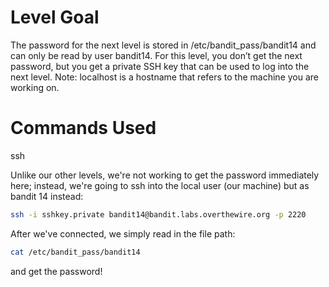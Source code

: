# Level Goal
The password for the next level is stored in /etc/bandit_pass/bandit14 and can only be read by user bandit14. For this level, you don’t get the next password, but you get a private SSH key that can be used to log into the next level. Note: localhost is a hostname that refers to the machine you are working on.

# Commands Used
ssh 

Unlike our other levels, we're not working to get the password immediately here; instead, we're going to ssh into the local user (our machine) but as bandit 14 instead:

```bash
ssh -i sshkey.private bandit14@bandit.labs.overthewire.org -p 2220
```

After we've connected, we simply read in the file path:

```bash
cat /etc/bandit_pass/bandit14
```
and get the password!
